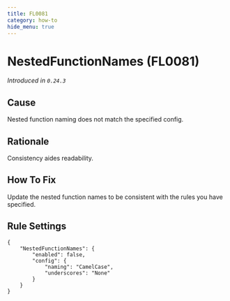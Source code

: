 ```yaml
---
title: FL0081
category: how-to
hide_menu: true
---
```


# NestedFunctionNames (FL0081)

*Introduced in `0.24.3`*

## Cause

Nested function naming does not match the specified config.

## Rationale

Consistency aides readability.

## How To Fix

Update the nested function names to be consistent with the rules you have specified.

## Rule Settings

    {
        "NestedFunctionNames": {
            "enabled": false,
            "config": {
                "naming": "CamelCase",
                "underscores": "None"
            }
        }
    }